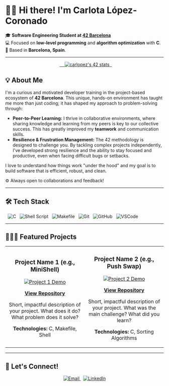 # 👋🏼 Hi there! I'm Carlota López-Coronado

🎓 **Software Engineering Student at [42 Barcelona](https://www.42barcelona.com/)**
<br>
💻 Focused on **low-level programming** and **algorithm optimization** with **C**.
<br>
📍 Based in **Barcelona, Spain**.

---

<p align="center">
  <a href="https://github.com/oakoudad/badge42">
    <img src="https://badge.mediaplus.ma/darkblue/carlopez" alt="carlopez's 42 stats" />
  </a>
</p>

## 💡 About Me

I'm a curious and motivated developer training in the project-based ecosystem of **42 Barcelona**. This unique, hands-on environment has taught me more than just coding; it has shaped my approach to problem-solving through:

* **Peer-to-Peer Learning:** I thrive in collaborative environments, where sharing knowledge and learning from my peers is key to our collective success. This has greatly improved my **teamwork** and communication skills.
* **Resilience & Frustration Management:** The 42 methodology is designed to challenge you. By tackling complex projects independently, I've developed strong resilience and the ability to stay focused and productive, even when facing difficult bugs or setbacks.

I love to understand how things work "under the hood" and my goal is to build software that is efficient, robust, and clean.

⚙️ Always open to collaborations and feedback!

---

## 🛠️ Tech Stack

<p align="left">
  <img src="https://img.shields.io/badge/C-00599C?style=for-the-badge&logo=c&logoColor=white" alt="C"/>
  <img src="https://img.shields.io/badge/Shell_Script-121011?style=for-the-badge&logo=gnu-bash&logoColor=white" alt="Shell Script"/>
  <img src="https://img.shields.io/badge/Makefile-FF5733?style=for-the-badge&logo=cmake&logoColor=white" alt="Makefile"/>
  <img src="https://img.shields.io/badge/Git-F05032?style=for-the-badge&logo=git&logoColor=white" alt="Git"/>
  <img src="https://img.shields.io/badge/GitHub-181717?style=for-the-badge&logo=github&logoColor=white" alt="GitHub"/>
  <img src="https://img.shields.io/badge/VSCode-007ACC?style=for-the-badge&logo=visual-studio-code&logoColor=white" alt="VSCode"/>
</p>

---

## 👩🏽‍💻 Featured Projects

<table>
<tr>
<td width="50%">
  <h3 align="center">Project Name 1 (e.g., MiniShell)</h3>
  <div align="center">
    <a href="YOUR_PROJECT_1_URL" target="_blank">
      <img src="https://via.placeholder.com/400x200.png?text=Project+1+Demo" alt="Project 1 Demo">
    </a>
    <p>
      <a href="YOUR_PROJECT_1_URL" target="_blank">
        <b>View Repository</b>
      </a>
    </p>
    <p>
      Short, impactful description of your project. What does it do? What problem does it solve?
    </p>
    <p>
      <strong>Technologies:</strong> C, Makefile, Shell
    </p>
  </div>
</td>
<td width="50%">
  <h3 align="center">Project Name 2 (e.g., Push Swap)</h3>
  <div align="center">
    <a href="YOUR_PROJECT_2_URL" target="_blank">
      <img src="https://via.placeholder.com/400x200.png?text=Project+2+Demo" alt="Project 2 Demo">
    </a>
    <p>
      <a href="YOUR_PROJECT_2_URL" target="_blank">
        <b>View Repository</b>
      </a>
    </p>
    <p>
      Short, impactful description of your project. What was the main challenge? What did you learn?
    </p>
    <p>
      <strong>Technologies:</strong> C, Sorting Algorithms
    </p>
  </div>
</td>
</tr>
</table>

---

## 💬 Let's Connect!

<p align="center">
  <a href="mailto:carlotalcd@gmail.com">
    <img src="https://img.shields.io/badge/Email-D14836?style=for-the-badge&logo=gmail&logoColor=white" alt="Email">
  </a>
  &nbsp;
  <a href="https://www.linkedin.com/in/carlota-lópez-coronado-domingo-a7b869304/">
    <img src="https://img.shields.io/badge/LinkedIn-0077B5?style=for-the-badge&logo=linkedin&logoColor=white" alt="LinkedIn">
  </a>
</p>
